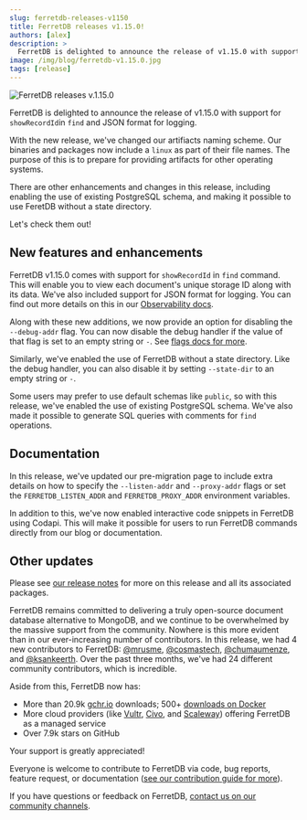 ```yaml
---
slug: ferretdb-releases-v1150
title: FerretDB releases v1.15.0!
authors: [alex]
description: >
  FerretDB is delighted to announce the release of v1.15.0 with support for `showRecordId`in `find` and JSON format for logging.
image: /img/blog/ferretdb-v1.15.0.jpg
tags: [release]
---
```


![FerretDB releases v.1.15.0](/img/blog/ferretdb-v1.15.0.jpg)

FerretDB is delighted to announce the release of v1.15.0 with support for `showRecordId`in `find` and JSON format for logging.

<!--truncate-->

With the new release, we've changed our artifiacts naming scheme.
Our binaries and packages now include a `linux` as part of their file names.
The purpose of this is to prepare for providing artifacts for other operating systems.

There are other enhancements and changes in this release, including enabling the use of existing PostgreSQL schema, and making it possible to use FeretDB without a state directory.

Let's check them out!

## New features and enhancements

FerretDB v1.15.0 comes with support for `showRecordId` in `find` command.
This will enable you to view each document's unique storage ID along with its data.
We've also included support for JSON format for logging.
You can find out more details on this in our [Observability docs](https://docs.ferretdb.io/configuration/observability/).

Along with these new additions, we now provide an option for disabling the `--debug-addr` flag.
You can now disable the debug handler if the value of that flag is set to an empty string or `-`.
See [flags docs for more](https://docs.ferretdb.io/configuration/flags/#interfaces).

Similarly, we've enabled the use of FerretDB without a state directory.
Like the debug handler, you can also disable it by setting `--state-dir` to an empty string or `-`.

Some users may prefer to use default schemas like `public`, so with this release, we've enabled the use of existing PostgreSQL schema.
We've also made it possible to generate SQL queries with comments for `find` operations.

## Documentation

In this release, we've updated our pre-migration page to include extra details on how to specify the `--listen-addr` and `--proxy-addr` flags or set the `FERRETDB_LISTEN_ADDR` and `FERRETDB_PROXY_ADDR` environment variables.

In addition to this, we've now enabled interactive code snippets in FerretDB using Codapi.
This will make it possible for users to run FerretDB commands directly from our blog or documentation.

## Other updates

Please see [our release notes](https://github.com/FerretDB/FerretDB/releases/tag/v1.15.0) for more on this release and all its associated packages.

FerretDB remains committed to delivering a truly open-source document database alternative to MongoDB, and we continue to be overwhelmed by the massive support from the community.
Nowhere is this more evident than in our ever-increasing number of contributors.
In this release, we had 4 new contributors to FerretDB: [@mrusme](https://github.com/mrusme), [@cosmastech](https://github.com/cosmastech), [@chumaumenze](https://github.com/chumaumenze), and [@ksankeerth](https://github.com/ksankeerth).
Over the past three months, we've had 24 different community contributors, which is incredible.

Aside from this, FerretDB now has:

- More than 20.9k [gchr.io](https://github.com/FerretDB/FerretDB/pkgs/container/ferretdb) downloads; 500+ [downloads on Docker](https://hub.docker.com/r/ferretdb/ferretdb/tags)
- More cloud providers (like [Vultr](https://www.vultr.com/docs/ferretdb-managed-database-guide/), [Civo](https://www.civo.com/marketplace/FerretDB), and [Scaleway](https://www.scaleway.com/en/betas/#managed-document-database)) offering FerretDB as a managed service
- Over 7.9k stars on GitHub

Your support is greatly appreciated!

Everyone is welcome to contribute to FerretDB via code, bug reports, feature request, or documentation ([see our contribution guide for more](https://docs.ferretdb.io/contributing/)).

If you have questions or feedback on FerretDB, [contact us on our community channels](https://docs.ferretdb.io/#community).
